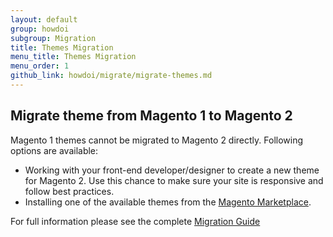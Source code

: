 ```yaml
---
layout: default
group: howdoi
subgroup: Migration
title: Themes Migration
menu_title: Themes Migration
menu_order: 1
github_link: howdoi/migrate/migrate-themes.md
---
```


## Migrate theme from Magento 1 to Magento 2

Magento 1 themes cannot be migrated to Magento 2 directly. Following options are available:

* Working with your front-end developer/designer to create a new theme for Magento 2. Use this chance to make sure your site is responsive and follow best practices.
* Installing one of the available themes from the <a href="https://marketplace.magento.com/themes.html">Magento Marketplace</a>.

For full information please see the complete <a href="{{ site.gdeurl }}migration/bk-migration-guide.html">Migration Guide</a>


